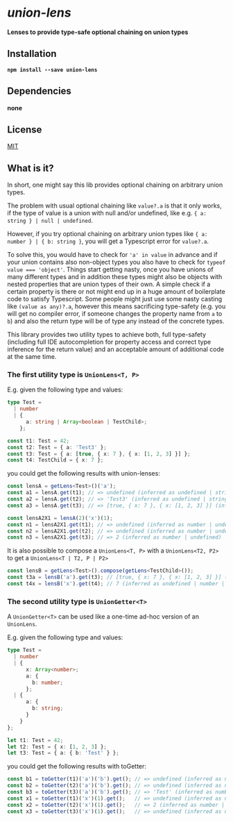 # _union-lens_

**Lenses to provide type-safe optional chaining on union types**


## Installation

**`npm install --save union-lens`**

## Dependencies

**none**

## License

[MIT](https://choosealicense.com/licenses/mit/)

## What is it?

In short, one might say this lib provides optional chaining on arbitrary union types.

The problem with usual optional chaining like `value?.a` is that it only works, if the type of value is a union with null and/or undefined, like e.g. `{ a: string } | null | undefined`.

However, if you try optional chaining on arbitrary union types like `{ a: number } | { b: string }`, you will get a Typescript error for `value?.a`.

To solve this, you would have to check for `'a' in value` in advance and if your union contains also non-object types you also have to check for `typeof value === 'object'`. Things start getting nasty, once you have unions of many different types and in addition these types might also be objects with nested properties that are union types of their own. A simple check if a certain property is there or not might end up in a huge amount of boilerplate code to satisfy Typescript.
Some people might just use some nasty casting like `(value as any)?.a`, however this means sacrificing type-safety (e.g. you will get no compiler error, if someone changes the property name from `a` to `b`) and also the return type will be of type any instead of the concrete types.

This library provides two utility types to achieve both, full type-safety (including full IDE autocompletion for property access and correct type inference for the return value) and an acceptable amount of additional code at the same time.

### The first utility type is `UnionLens<T, P>`

E.g. given the following type and values:
```typescript
type Test =
  | number
  | {
      a: string | Array<boolean | TestChild>;
    };

const t1: Test = 42;
const t2: Test = { a: 'Test3' };
const t3: Test = { a: [true, { x: 7 }, { x: [1, 2, 3] }] };
const t4: TestChild = { x: 7 };
```
you could get the following results with union-lenses:
```typescript
const lensA = getLens<Test>()('a');
const a1 = lensA.get(t1); // => undefined (inferred as undefined | string | Array<boolean | TestChild>)
const a2 = lensA.get(t2); // => 'Test3' (inferred as undefined | string | Array<boolean | TestChild>)
const a3 = lensA.get(t3); // => [true, { x: 7 }, { x: [1, 2, 3] }] (inferred as undefined | string | Array<boolean | TestChild>)

const lensA2X1 = lensA(2)('x')(1);
const n1 = lensA2X1.get(t1); // => undefined (inferred as number | undefined)
const n2 = lensA2X1.get(t2); // => undefined (inferred as number | undefined)
const n3 = lensA2X1.get(t3); // => 2 (inferred as number | undefined)
```

It is also possible to compose a `UnionLens<T, P>` with a `UnionLens<T2, P2>` to get a `UnionLens<T | T2, P | P2>`
```typescript
const lensB = getLens<Test>().compose(getLens<TestChild>());
const t3a = lensB('a').get(t3); // [true, { x: 7 }, { x: [1, 2, 3] }] (inferred as undefined | string | Array<boolean | TestChild>)
const t4x = lensB('x').get(t4); // 7 (inferred as undefined | number | Array<number>)
```

### The second utility type is `UnionGetter<T>`

A `UnionGetter<T>` can be used like a one-time ad-hoc version of an `UnionLens`.

E.g. given the following type and values:
```typescript
type Test =
  | number
  | {
      x: Array<number>;
      a: {
        b: number;
      };
  | {
      a: {
        b: string;
      }
    }
};

let t1: Test = 42;
let t2: Test = { x: [1, 2, 3] };
let t3: Test = { a: { b: 'Test' } };
```
you could get the following results with toGetter:
```typescript
const b1 = toGetter(t1)('a')('b').get(); // => undefined (inferred as number | string | undefined)
const b2 = toGetter(t2)('a')('b').get(); // => undefined (inferred as number | string | undefined)
const b3 = toGetter(t3)('a')('b').get(); // => 'Test' (inferred as number | string | undefined)
const x1 = toGetter(t1)('x')(1).get();   // => undefined (inferred as number | undefined)
const x2 = toGetter(t2)('x')(1).get();   // => 2 (inferred as number | undefined)
const x3 = toGetter(t3)('x')(1).get();   // => undefined (inferred as number | undefined)
```
